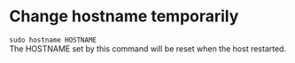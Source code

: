 # Change hostname temporarily  
`sudo hostname HOSTNAME`  
The HOSTNAME set by this command will be reset when the host restarted.  
